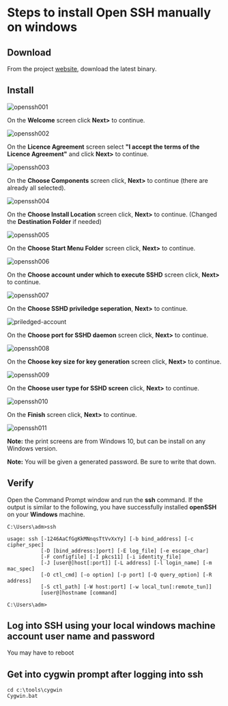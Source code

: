 # Steps to install Open SSH manually on windows

## Download

From the project [website](http://www.mls-software.com/opensshd.html), download the latest binary.

## Install

![openssh001](pngs/openssh001.png)

On the **Welcome** screen click **Next>** to continue.

![openssh002](pngs/openssh002.png)

On the **Licence Agreement** screen select **"I accept the terms of the Licence Agreement"** and click **Next>** to continue.

![openssh003](pngs/openssh003.png)

On the **Choose Components** screen click, **Next>** to continue (there are already all selected).

![openssh004](pngs/openssh004.png)

On the **Choose Install Location** screen click, **Next>** to continue. (Changed the **Destination Folder** if needed)

![openssh005](pngs/openssh005.png)

On the **Choose Start Menu Folder** screen click, **Next>** to continue.

![openssh006](pngs/openssh006.png)

On the **Choose account under which to execute SSHD** screen click, **Next>** to continue.

![openssh007](pngs/openssh007.png)

On the **Choose SSHD priviledge seperation**, **Next>** to continue.

![priledged-account](pngs/priledged-account.png)

On the **Choose port for SSHD daemon** screen click, **Next>** to continue.

![openssh008](pngs/openssh008.png)

On the **Choose key size for key generation** screen click, **Next>** to continue.

![openssh009](pngs/openssh009.png)

On the **Choose user type for SSHD screen** click, **Next>** to continue.

![openssh010](pngs/openssh010.png)

On the **Finish** screen click, **Next>** to continue.

![openssh011](pngs/openssh011.png)

**Note:** the print screens are from Windows 10, but can be install on any Windows version.

**Note:** You will be given a generated password.  Be sure to write that down.

## Verify

Open the Command Prompt window and run the **ssh** command. If the output is similar to the following, you have successfully installed **openSSH** on your **Windows** machine.

```shell
C:\Users\adm>ssh

usage: ssh [-1246AaCfGgKkMNnqsTtVvXxYy] [-b bind_address] [-c cipher_spec]
           [-D [bind_address:]port] [-E log_file] [-e escape_char]
           [-F configfile] [-I pkcs11] [-i identity_file]
           [-J [user@]host[:port]] [-L address] [-l login_name] [-m mac_spec]
           [-O ctl_cmd] [-o option] [-p port] [-Q query_option] [-R address]
           [-S ctl_path] [-W host:port] [-w local_tun[:remote_tun]]
           [user@]hostname [command]

C:\Users\adm>
```


## Log into SSH using your local windows machine account user name and password

You may have to reboot

## Get into cygwin prompt after logging into ssh

```shell
cd c:\tools\cygwin
Cygwin.bat
```
